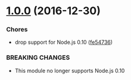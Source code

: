 <a name="1.0.0"></a>
# [1.0.0](https://github.com/halkeye/hubot-variables/compare/fe54736...v1.0.0) (2016-12-30)


### Chores

* drop support for Node.js 0.10 ([fe54736](https://github.com/halkeye/hubot-variables/commit/fe54736))


### BREAKING CHANGES

* This module no longer supports Node.js 0.10



